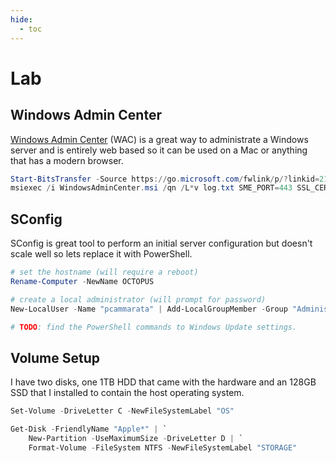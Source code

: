 ```yaml
---
hide:
  - toc
---
```


# Lab

## Windows Admin Center

[Windows Admin Center](https://www.microsoft.com/en-us/windows-server/windows-admin-center) (WAC) is a great way to administrate a Windows server and is entirely web based so it can be used on a Mac or anything that has a modern browser.

``` powershell
Start-BitsTransfer -Source https://go.microsoft.com/fwlink/p/?linkid=2194936 -Destination WindowsAdminCenter.msi
msiexec /i WindowsAdminCenter.msi /qn /L*v log.txt SME_PORT=443 SSL_CERTIFICATE_OPTION=generate
```

## SConfig

SConfig is great tool to perform an initial server configuration but doesn't scale well so lets replace it with PowerShell.

``` powershell
# set the hostname (will require a reboot)
Rename-Computer -NewName OCTOPUS

# create a local administrator (will prompt for password)
New-LocalUser -Name "pcammarata" | Add-LocalGroupMember -Group "Administrators"

# TODO: find the PowerShell commands to Windows Update settings.
```

## Volume Setup

I have two disks, one 1TB HDD that came with the hardware and an 128GB SSD that I installed to contain the host operating system.

``` powershell 
Set-Volume -DriveLetter C -NewFileSystemLabel "OS"

Get-Disk -FriendlyName "Apple*" | `
    New-Partition -UseMaximumSize -DriveLetter D | `
    Format-Volume -FileSystem NTFS -NewFileSystemLabel "STORAGE"
```
